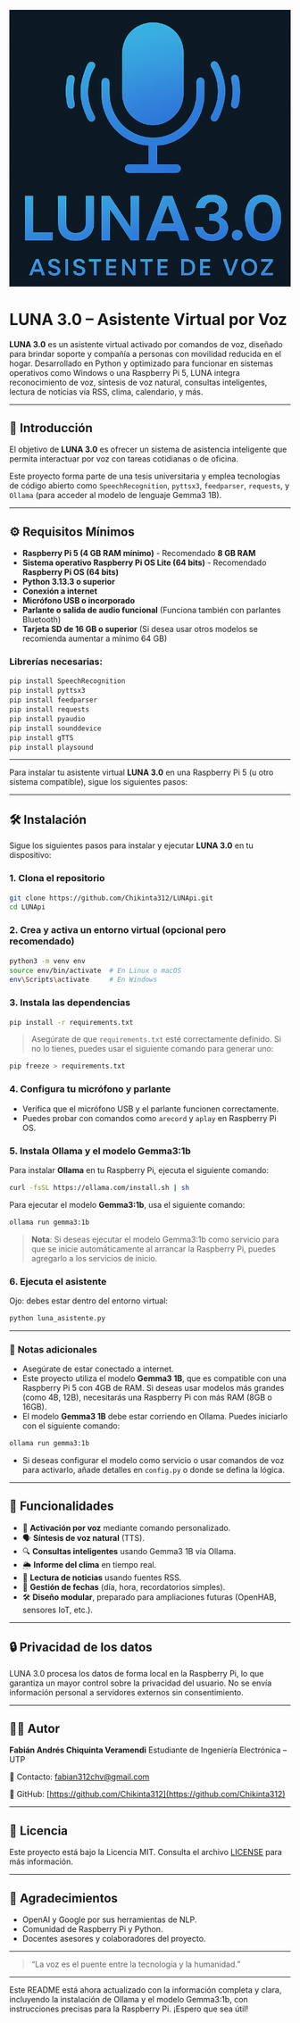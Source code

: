![Demo de LUNA](images/Logo%20LUNA3.0.png)

# LUNA 3.0 – Asistente Virtual por Voz

**LUNA 3.0** es un asistente virtual activado por comandos de voz, diseñado para brindar soporte y compañía a personas con movilidad reducida en el hogar. Desarrollado en Python y optimizado para funcionar en sistemas operativos como Windows o una Raspberry Pi 5, LUNA integra reconocimiento de voz, síntesis de voz natural, consultas inteligentes, lectura de noticias vía RSS, clima, calendario, y más.

---

## 📌 Introducción

El objetivo de **LUNA 3.0** es ofrecer un sistema de asistencia inteligente que permita interactuar por voz con tareas cotidianas o de oficina.

Este proyecto forma parte de una tesis universitaria y emplea tecnologías de código abierto como `SpeechRecognition`, `pyttsx3`, `feedparser`, `requests`, y `Ollama` (para acceder al modelo de lenguaje Gemma3 1B).

---

## ⚙️ Requisitos Mínimos

* **Raspberry Pi 5 (4 GB RAM mínimo)** - Recomendado **8 GB RAM**
* **Sistema operativo Raspberry Pi OS Lite (64 bits)** - Recomendado **Raspberry Pi OS (64 bits)**
* **Python 3.13.3 o superior**
* **Conexión a internet**
* **Micrófono USB o incorporado**
* **Parlante o salida de audio funcional** (Funciona también con parlantes Bluetooth)
* **Tarjeta SD de 16 GB o superior** (Si desea usar otros modelos se recomienda aumentar a mínimo 64 GB)

### Librerías necesarias:

```bash
pip install SpeechRecognition
pip install pyttsx3
pip install feedparser
pip install requests
pip install pyaudio
pip install sounddevice
pip install gTTS
pip install playsound
```

---

Para instalar tu asistente virtual **LUNA 3.0** en una Raspberry Pi 5 (u otro sistema compatible), sigue los siguientes pasos:

---

## 🛠️ Instalación

Sigue los siguientes pasos para instalar y ejecutar **LUNA 3.0** en tu dispositivo:

### 1. **Clona el repositorio**

```bash
git clone https://github.com/Chikinta312/LUNApi.git
cd LUNApi
```

### 2. **Crea y activa un entorno virtual (opcional pero recomendado)**

```bash
python3 -m venv env
source env/bin/activate  # En Linux o macOS
env\Scripts\activate     # En Windows
```

### 3. **Instala las dependencias**

```bash
pip install -r requirements.txt
```

> Asegúrate de que `requirements.txt` esté correctamente definido. Si no lo tienes, puedes usar el siguiente comando para generar uno:

```bash
pip freeze > requirements.txt
```

### 4. **Configura tu micrófono y parlante**

* Verifica que el micrófono USB y el parlante funcionen correctamente.
* Puedes probar con comandos como `arecord` y `aplay` en Raspberry Pi OS.

### 5. **Instala Ollama y el modelo Gemma3:1b**

Para instalar **Ollama** en tu Raspberry Pi, ejecuta el siguiente comando:

```bash
curl -fsSL https://ollama.com/install.sh | sh
```

Para ejecutar el modelo **Gemma3:1b**, usa el siguiente comando:

```bash
ollama run gemma3:1b
```

> **Nota**: Si deseas ejecutar el modelo Gemma3:1b como servicio para que se inicie automáticamente al arrancar la Raspberry Pi, puedes agregarlo a los servicios de inicio.

### 6. **Ejecuta el asistente**

Ojo: debes estar dentro del entorno virtual:

```bash
python luna_asistente.py
```

---

### 📌 **Notas adicionales**

* Asegúrate de estar conectado a internet.
* Este proyecto utiliza el modelo **Gemma3 1B**, que es compatible con una Raspberry Pi 5 con 4GB de RAM. Si deseas usar modelos más grandes (como 4B, 12B), necesitarás una Raspberry Pi con más RAM (8GB o 16GB).
* El modelo **Gemma3 1B** debe estar corriendo en Ollama. Puedes iniciarlo con el siguiente comando:

```bash
ollama run gemma3:1b
```

* Si deseas configurar el modelo como servicio o usar comandos de voz para activarlo, añade detalles en `config.py` o donde se defina la lógica.

---

## 🧠 Funcionalidades

* 📣 **Activación por voz** mediante comando personalizado.
* 🗣️ **Síntesis de voz natural** (TTS).
* 🔍 **Consultas inteligentes** usando Gemma3 1B vía Ollama.
* 🌦️ **Informe del clima** en tiempo real.
* 📰 **Lectura de noticias** usando fuentes RSS.
* 📅 **Gestión de fechas** (día, hora, recordatorios simples).
* 🛠️ **Diseño modular**, preparado para ampliaciones futuras (OpenHAB, sensores IoT, etc.).

---

## 🔒 **Privacidad de los datos**

LUNA 3.0 procesa los datos de forma local en la Raspberry Pi, lo que garantiza un mayor control sobre la privacidad del usuario. No se envía información personal a servidores externos sin consentimiento.

---

## 👨‍💻 **Autor**

**Fabián Andrés Chiquinta Veramendi**
Estudiante de Ingeniería Electrónica – UTP

📧 Contacto: [fabian312chv@gmail.com](mailto:fabian312chv@gmail.com)

🔗 GitHub: [https://github.com/Chikinta312](https://github.com/Chikinta312)

---

## 📄 **Licencia**

Este proyecto está bajo la Licencia MIT. Consulta el archivo [LICENSE](LICENSE) para más información.

---

## 🤝 **Agradecimientos**

* OpenAI y Google por sus herramientas de NLP.
* Comunidad de Raspberry Pi y Python.
* Docentes asesores y colaboradores del proyecto.

---

> “La voz es el puente entre la tecnología y la humanidad.”

---

Este README está ahora actualizado con la información completa y clara, incluyendo la instalación de Ollama y el modelo Gemma3:1b, con instrucciones precisas para la Raspberry Pi. ¡Espero que sea útil!
